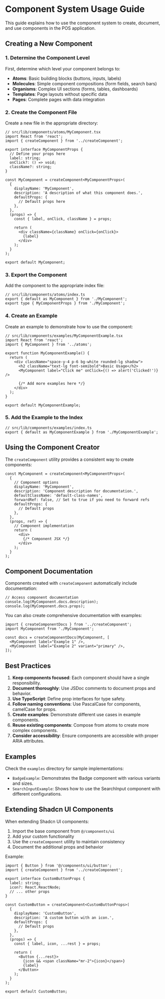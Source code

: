 # Component System Usage Guide

This guide explains how to use the component system to create, document, and use components in the POS application.

## Creating a New Component

### 1. Determine the Component Level

First, determine which level your component belongs to:

- **Atoms**: Basic building blocks (buttons, inputs, labels)
- **Molecules**: Simple component compositions (form fields, search bars)
- **Organisms**: Complex UI sections (forms, tables, dashboards)
- **Templates**: Page layouts without specific data
- **Pages**: Complete pages with data integration

### 2. Create the Component File

Create a new file in the appropriate directory:

```tsx
// src/lib/components/atoms/MyComponent.tsx
import React from 'react';
import { createComponent } from '../createComponent';

export interface MyComponentProps {
  // Define your props here
  label: string;
  onClick?: () => void;
  className?: string;
}

const MyComponent = createComponent<MyComponentProps>(
  {
    displayName: 'MyComponent',
    description: 'A description of what this component does.',
    defaultProps: {
      // Default props here
    },
  },
  (props) => {
    const { label, onClick, className } = props;
    
    return (
      <div className={className} onClick={onClick}>
        {label}
      </div>
    );
  }
);

export default MyComponent;
```

### 3. Export the Component

Add the component to the appropriate index file:

```tsx
// src/lib/components/atoms/index.ts
export { default as MyComponent } from './MyComponent';
export type { MyComponentProps } from './MyComponent';
```

### 4. Create an Example

Create an example to demonstrate how to use the component:

```tsx
// src/lib/components/examples/MyComponentExample.tsx
import React from 'react';
import { MyComponent } from '../atoms';

export function MyComponentExample() {
  return (
    <div className="space-y-4 p-6 bg-white rounded-lg shadow">
      <h2 className="text-lg font-semibold">Basic Usage</h2>
      <MyComponent label="Click me" onClick={() => alert('Clicked!')} />
      
      {/* Add more examples here */}
    </div>
  );
}

export default MyComponentExample;
```

### 5. Add the Example to the Index

```tsx
// src/lib/components/examples/index.ts
export { default as MyComponentExample } from './MyComponentExample';
```

## Using the Component Creator

The `createComponent` utility provides a consistent way to create components:

```tsx
const MyComponent = createComponent<MyComponentProps>(
  {
    // Component options
    displayName: 'MyComponent',
    description: 'Component description for documentation.',
    defaultClassName: 'default-class-names',
    forwardRef: false, // Set to true if you need to forward refs
    defaultProps: {
      // Default props
    },
  },
  (props, ref) => {
    // Component implementation
    return (
      <div>
        {/* Component JSX */}
      </div>
    );
  }
);
```

## Component Documentation

Components created with `createComponent` automatically include documentation:

```tsx
// Access component documentation
console.log(MyComponent.docs.description);
console.log(MyComponent.docs.props);
```

You can also create comprehensive documentation with examples:

```tsx
import { createComponentDocs } from '../createComponent';
import MyComponent from './MyComponent';

const docs = createComponentDocs(MyComponent, [
  <MyComponent label="Example 1" />,
  <MyComponent label="Example 2" variant="primary" />,
]);
```

## Best Practices

1. **Keep components focused**: Each component should have a single responsibility.
2. **Document thoroughly**: Use JSDoc comments to document props and behavior.
3. **Use TypeScript**: Define prop interfaces for type safety.
4. **Follow naming conventions**: Use PascalCase for components, camelCase for props.
5. **Create examples**: Demonstrate different use cases in example components.
6. **Reuse existing components**: Compose from atoms to create more complex components.
7. **Consider accessibility**: Ensure components are accessible with proper ARIA attributes.

## Examples

Check the `examples` directory for sample implementations:

- `BadgeExample`: Demonstrates the Badge component with various variants and sizes.
- `SearchInputExample`: Shows how to use the SearchInput component with different configurations.

## Extending Shadcn UI Components

When extending Shadcn UI components:

1. Import the base component from `@/components/ui`
2. Add your custom functionality
3. Use the `createComponent` utility to maintain consistency
4. Document the additional props and behavior

Example:

```tsx
import { Button } from '@/components/ui/button';
import { createComponent } from '../createComponent';

export interface CustomButtonProps {
  label: string;
  icon?: React.ReactNode;
  // ... other props
}

const CustomButton = createComponent<CustomButtonProps>(
  {
    displayName: 'CustomButton',
    description: 'A custom button with an icon.',
    defaultProps: {
      // Default props
    },
  },
  (props) => {
    const { label, icon, ...rest } = props;
    
    return (
      <Button {...rest}>
        {icon && <span className="mr-2">{icon}</span>}
        {label}
      </Button>
    );
  }
);

export default CustomButton;
``` 